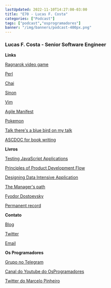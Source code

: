 ```yaml
---
lastUpdated: 2022-11-10T14:27:00-03:00
title: "E70 - Lucas F. Costa"
categories: ["Podcast"]
tags: ["podcast","osprogramadores"]
banner: "/img/banners/podcast-400px.png"
---
```


### Lucas F. Costa - Senior Software Engineer

<SpotifyEmbed episode="0xQdfryYPEATepZmtdNtF5"></SpotifyEmbed>

**Links**

[Ragnarok video game](https://en.wikipedia.org/wiki/Ragnarok_(video_game))

[Perl](https://www.perl.org/)

[Chai](https://www.chaijs.com/)

[Sinon](https://sinonjs.org/)

[Vim](https://www.vim.org/)

[Agile Manifest](https://agilemanifesto.org/)

[Pokemon](https://www.pokemon.com/us/)

[Talk there's a blue bird on my talk](https://www.youtube.com/watch?v=LZMWyjjfcsU)

[ASCDOC for book writing](https://roelofjanelsinga.com/articles/write-an-e-book-with-code-asciidoc/)

**Livros**

[Testing JavaScript Applications](https://www.manning.com/books/testing-javascript-applications)

[Principles of Product Development Flow](https://www.goodreads.com/en/book/show/6278270-the-principles-of-product-development-flow)

[Designing Data Intensive Application](https://www.goodreads.com/book/show/23463279-designing-data-intensive-applications?from_search=true&from_srp=true&qid=qaX0BdQPbi&rank=1)

[The Manager's path](https://www.goodreads.com/book/show/33369254-the-manager-s-path?from_search=true&from_srp=true&qid=P4Sk4rDa67&rank=1)

[Fyodor Dostoevsky](https://en.wikipedia.org/wiki/Fyodor_Dostoevsky)

[Permanent record](https://www.goodreads.com/book/show/46223297-permanent-record?from_search=true&from_srp=true&qid=nztXDBNT02&rank=1)

**Contato**

[Blog](https://lucasfcosta.com/)

[Twitter](https://twitter.com/thewizardlucas)

[Email](mailto://lucas@lucasfcosta.com)


**Os Programadores**

[Grupo no Telegram](https://t.me/osprogramadores)

[Canal do Youtube do OsProgramadores](https://www.youtube.com/channel/UCt_YNYGl6K5yNXlXEQDdwWg?view_as=subscriber)

[Twitter do Marcelo Pinheiro](https://twitter.com/mpinheir)

